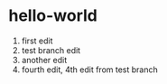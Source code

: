# hello-world

1. first edit
2. test branch edit
3. another edit
4. fourth edit, 4th edit from test branch
